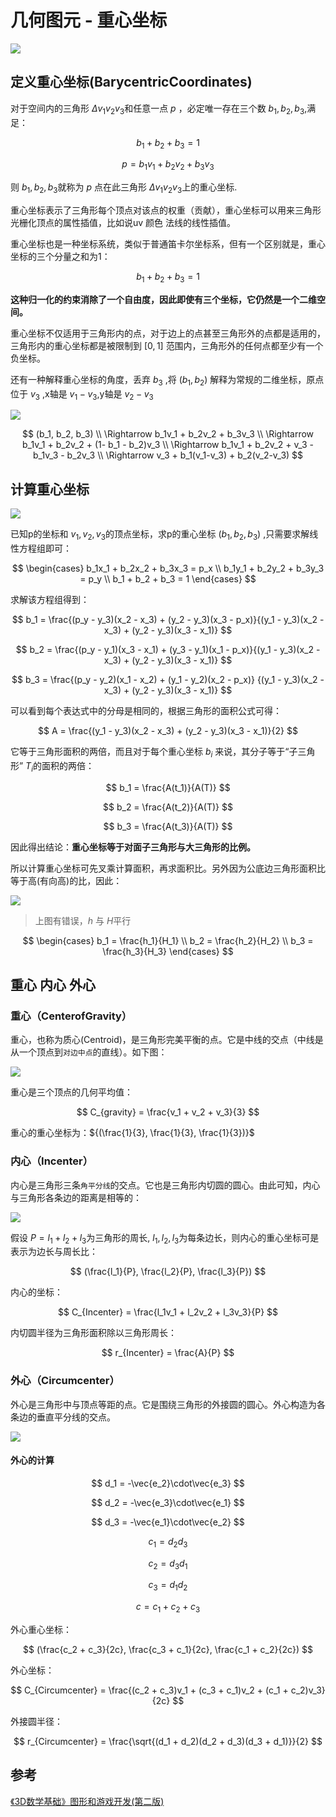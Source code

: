 # 几何图元 - 重心坐标

![](../../\images\graphics-mathematics-basic-20-vector-1.jpg)

## 定义重心坐标(BarycentricCoordinates)

对于空间内的三角形 $\Delta{v_1v_2v_3}$ ​和任意一点 $p$ ，必定唯一存在三个数 $b_1, b_2, b_3$ ​,满足：

$$
b_1 + b_2 + b_3 = 1
$$

$$
p = b_1v_1 + b_2v_2 + b_3v_3
$$

则 $b_1, b_2, b_3$ ​就称为 $p$ 点在此三角形 $\Delta{v_1v_2v_3}$ ​上的重心坐标.

重心坐标表示了三角形每个顶点对该点的权重（贡献），重心坐标可以用来三角形光栅化顶点的属性插值，比如说uv 颜色 法线的线性插值。

重心坐标也是一种坐标系统，类似于普通笛卡尔坐标系，但有一个区别就是，重心坐标的三个分量之和为1：

$$
b_1 + b_2 + b_3 = 1
$$

**这种归一化的约束消除了一个自由度，因此即使有三个坐标，它仍然是一个二维空间。**

重心坐标不仅适用于三角形内的点，对于边上的点甚至三角形外的点都是适用的，三角形内的重心坐标都是被限制到 $[0,1]$ 范围内，三角形外的任何点都至少有一个负坐标。

还有一种解释重心坐标的角度，丢弃 $b_3$ ,将 $(b_1​,b_2​)$ 解释为常规的二维坐标，原点位于 ${v_3}$ ​,x轴是 $v_1​−v_3$  ​,y轴是 $v_2​−v_3​$

![](../../\images\graphics-mathematics-basic-20-vector-2.jpg)

$$
(b_1, b_2, b_3) \\
\Rightarrow b_1v_1 + b_2v_2 + b_3v_3 \\
\Rightarrow b_1v_1 + b_2v_2 + (1- b_1 - b_2)v_3 \\
\Rightarrow b_1v_1 + b_2v_2 + v_3 - b_1v_3 - b_2v_3 \\
\Rightarrow v_3 + b_1(v_1-v_3) + b_2(v_2-v_3)
$$

## 计算重心坐标

![](../../\images\graphics-mathematics-basic-20-vector-3.jpg)

已知p的坐标和 $v_1​,v_2​,v_3$ ​的顶点坐标，求p的重心坐标 $(b_1​,b_2​,b_3​)$ ,只需要求解线性方程组即可：

$$
\begin{cases}
b_1x_1 + b_2x_2 + b_3x_3 = p_x \\
b_1y_1 + b_2y_2 + b_3y_3 = p_y \\
b_1 + b_2 + b_3 = 1
\end{cases}
$$

求解该方程组得到：

$$
b_1 = \frac{(p_y - y_3)(x_2 - x_3) + (y_2 - y_3)(x_3 - p_x)}{(y_1 - y_3)(x_2 - x_3) + (y_2 - y_3)(x_3 - x_1)}
$$

$$
b_2 = \frac{(p_y - y_1)(x_3 - x_1) + (y_3 - y_1)(x_1 - p_x)}{(y_1 - y_3)(x_2 - x_3) + (y_2 - y_3)(x_3 - x_1)}
$$

$$
b_3 = \frac{(p_y - y_2)(x_1 - x_2) + (y_1 - y_2)(x_2 - p_x)}
{(y_1 - y_3)(x_2 - x_3) + (y_2 - y_3)(x_3 - x_1)}
$$

可以看到每个表达式中的分母是相同的，根据三角形的面积公式可得：

$$
A = \frac{(y_1 - y_3)(x_2 - x_3) + (y_2 - y_3)(x_3 - x_1)}{2}
$$

它等于三角形面积的两倍，而且对于每个重心坐标 $b_i$ 来说，其分子等于“子三角形” $T_i$ ​的面积的两倍：

$$
b_1 = \frac{A(t_1)}{A(T)}
$$

$$
b_2 = \frac{A(t_2)}{A(T)}
$$

$$
b_3 = \frac{A(t_3)}{A(T)}
$$

因此得出结论：**重心坐标等于对面子三角形与大三角形的比例。**

所以计算重心坐标可先叉乘计算面积，再求面积比。另外因为公底边三角形面积比等于高(有向高)的比，因此：

![](../../\images\graphics-mathematics-basic-20-vector-4.jpg)

> 上图有错误，$h$ 与 $H$平行

$$
\begin{cases}
b_1 = \frac{h_1}{H_1} \\
b_2 = \frac{h_2}{H_2} \\
b_3 = \frac{h_3}{H_3} 
\end{cases}
$$

## 重心 内心 外心

### 重心（CenterofGravity）

重心，也称为质心(Centroid)，是三角形完美平衡的点。它是中线的交点（中线是从一个顶点到`对边中点`的直线）。如下图：

![](../../\images\graphics-mathematics-basic-20-vector-5.jpg)

重心是三个顶点的几何平均值：

$$
C_{gravity} = \frac{v_1 + v_2 + v_3}{3}
$$

重心的重心坐标为：${(\frac{1}{3}, \frac{1}{3}, \frac{1}{3})}$

### 内心（Incenter）

内心是三角形三条`角平分线`的交点。它也是三角形内切圆的圆心。由此可知，内心与三角形各条边的距离是相等的：

![](../../\images\graphics-mathematics-basic-20-vector-6.jpg)

假设 $P=l_1​+l_2​+l_3​$ 为三角形的周长, $l_1​,l_2​,l_3$ ​为每条边长，则内心的重心坐标可是表示为边长与周长比：

$$
(\frac{l_1}{P}, \frac{l_2}{P}, \frac{l_3}{P})
$$

内心的坐标：

$$
C_{Incenter} = \frac{l_1v_1 + l_2v_2 + l_3v_3}{P}
$$

内切圆半径为三角形面积除以三角形周长：

$$
r_{Incenter} = \frac{A}{P}
$$

### 外心（Circumcenter）

外心是三角形中与顶点等距的点。它是围绕三角形的外接圆的圆心。外心构造为各条边的垂直平分线的交点。

![](../../\images\graphics-mathematics-basic-20-vector-7.jpg)

#### 外心的计算

$$
d_1 = -\vec{e_2}\cdot\vec{e_3}
$$

$$
d_2 = -\vec{e_3}\cdot\vec{e_1}
$$

$$
d_3 = -\vec{e_1}\cdot\vec{e_2}
$$

$$
c_1 = d_2d_3
$$

$$
c_2 = d_3d_1
$$

$$
c_3 = d_1d_2
$$

$$
c = c_1 + c_2 + c_3
$$

外心重心坐标：

$$
(\frac{c_2 + c_3}{2c}, \frac{c_3 + c_1}{2c}, \frac{c_1 + c_2}{2c})
$$

外心坐标：

$$
C_{Circumcenter} = \frac{(c_2 + c_3)v_1 + (c_3 + c_1)v_2 + (c_1 + c_2)v_3}{2c}
$$

外接圆半径：

$$
r_{Circumcenter} = \frac{\sqrt{(d_1 + d_2)(d_2 + d_3)(d_3 + d_1)}}{2}
$$

## 参考

[《3D数学基础》图形和游戏开发(第二版)](https://item.jd.com/12659881.html)
